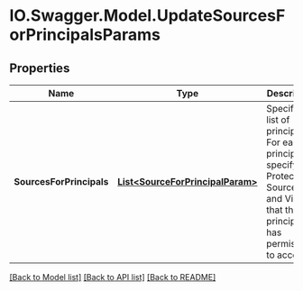 # IO.Swagger.Model.UpdateSourcesForPrincipalsParams
## Properties

Name | Type | Description | Notes
------------ | ------------- | ------------- | -------------
**SourcesForPrincipals** | [**List&lt;SourceForPrincipalParam&gt;**](SourceForPrincipalParam.md) | Specifies a list of principals. For each principal, specify the Protection Sources and Views that the principal has permissions to access. | [optional] 

[[Back to Model list]](../README.md#documentation-for-models) [[Back to API list]](../README.md#documentation-for-api-endpoints) [[Back to README]](../README.md)

